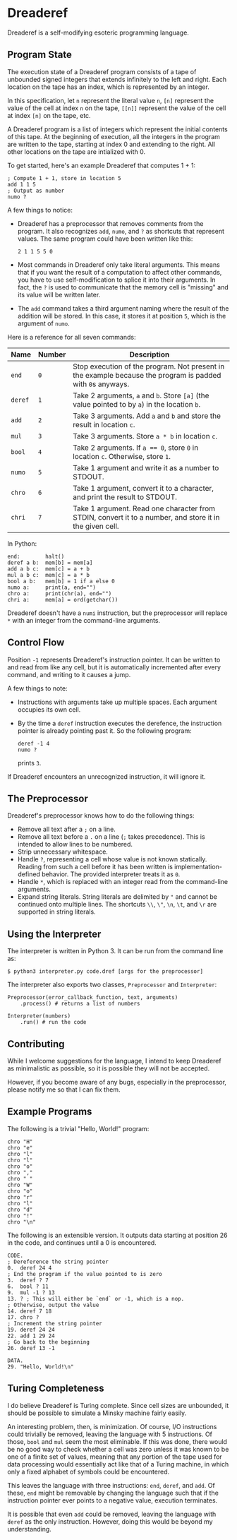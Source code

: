 # Dreaderef

Dreaderef is a self-modifying esoteric programming language.

## Program State

The execution state of a Dreaderef program consists of a tape of unbounded
signed integers that extends infinitely to the left and right. Each
location on the tape has an index, which is represented by an integer.

In this specification, let `n` represent the literal value `n`, `[n]` represent
the value of the cell at index `n` on the tape, `[[n]]` represent the value of
the cell at index `[n]` on the tape, etc.

A Dreaderef program is a list of integers which represent the initial
contents of this tape. At the beginning of execution, all the integers
in the program are written to the tape, starting at index 0 and extending
to the right. All other locations on the tape are intialized with 0.

To get started, here's an example Dreaderef that computes 1 + 1:

    ; Compute 1 + 1, store in location 5
    add 1 1 5
    ; Output as number
    numo ?

A few things to notice:

- Dreaderef has a preprocessor that removes comments from the program. It
  also recognizes `add`, `numo`, and `?` as shortcuts that represent values.
  The same program could have been written like this:
  
      2 1 1 5 5 0

- Most commands in Dreaderef only take literal arguments. This means that
  if you want the result of a computation to affect other commands, you
  have to use self-modification to splice it into their arguments. In fact,
  the `?` is used to communicate that the memory cell is "missing" and its
  value will be written later.

- The `add` command takes a third argument naming where the result of the
  addition will be stored. In this case, it stores it at position `5`, which
  is the argument of `numo`.
  
Here is a reference for all seven commands:

| Name    | Number | Description
| ------- | ------ | - |
| `end`   | `0`    | Stop execution of the program. Not present in the example because the program is padded with `0`s anyways.
| `deref` | `1`    | Take 2 arguments, `a` and `b`. Store `[a]` (the value pointed to by `a`) in the location `b`.
| `add`   | `2`    | Take 3 arguments. Add `a` and `b` and store the result in location `c`.
| `mul`   | `3`    | Take 3 arguments. Store `a * b` in location `c`.
| `bool`  | `4`    | Take 2 arguments. If `a == 0`, store `0` in location `c`. Otherwise, store `1`.
| `numo`  | `5`    | Take 1 argument and write it as a number to STDOUT.
| `chro`  | `6`    | Take 1 argument, convert it to a character, and print the result to STDOUT.
| `chri`  | `7`    | Take 1 argument. Read one character from STDIN, convert it to a number, and store it in the given cell.

In Python:

    end:        halt()
    deref a b:  mem[b] = mem[a]
    add a b c:  mem[c] = a + b
    mul a b c:  mem[c] = a * b
    bool a b:   mem[b] = 1 if a else 0
    numo a:     print(a, end="")
    chro a:     print(chr(a), end="")
    chri a:     mem[a] = ord(getchar())

Dreaderef doesn't have a `numi` instruction, but the preprocessor will
replace `*` with an integer from the command-line arguments.

## Control Flow

Position `-1` represents Dreaderef's instruction pointer. It can be written
to and read from like any cell, but it is automatically incremented after
every command, and writing to it causes a jump.

A few things to note:

- Instructions with arguments take up multiple spaces. Each argument occupies
  its own cell.
- By the time a `deref` instruction executes the derefence, the instruction
  pointer is already pointing past it. So the following program:
  
      deref -1 4
      numo ?

  prints `3`.

If Dreaderef encounters an unrecognized instruction, it will ignore it.

## The Preprocessor

Dreaderef's preprocessor knows how to do the following things:

- Remove all text after a `;` on a line.
- Remove all text before a `.` on a line (`;` takes precedence). This is
  intended to allow lines to be numbered.
- Strip unnecessary whitespace.
- Handle `?`, representing a cell whose value is not known statically. Reading
  from such a cell before it has been written is implementation-defined behavior.
  The provided interpreter treats it as `0`.
- Handle `*`, which is replaced with an integer read from the command-line arguments.
- Expand string literals. String literals are delimited by `"` and cannot be continued
  onto multiple lines. The shortcuts `\\`, `\"`, `\n`, `\t`, and `\r` are supported
  in string literals.

## Using the Interpreter

The interpreter is written in Python 3. It can be run from the command
line as:

    $ python3 interpreter.py code.dref [args for the preprocessor]

The interpreter also exports two classes, `Preprocessor` and `Interpreter`:

    Preprocessor(error_callback_function, text, arguments)
        .process() # returns a list of numbers
    
    Interpreter(numbers)
        .run() # run the code

## Contributing

While I welcome suggestions for the language, I intend to keep Dreaderef
as minimalistic as possible, so it is possible they will not be accepted.

However, if you become aware of any bugs, especially in the preprocessor,
please notify me so that I can fix them.

## Example Programs

The following is a trivial "Hello, World!" program:

    chro "H"
    chro "e"
    chro "l"
    chro "l"
    chro "o"
    chro ","
    chro " "
    chro "W"
    chro "o"
    chro "r"
    chro "l"
    chro "d"
    chro "!"
    chro "\n"

The following is an extensible version. It outputs data starting at position
26 in the code, and continues until a 0 is encountered.

    CODE.
    ; Dereference the string pointer
    0.  deref 24 4
    ; End the program if the value pointed to is zero
    3.  deref ? 7
    6.  bool ? 11
    9.  mul -1 ? 13
    13. ? ; This will either be `end` or -1, which is a nop.
    ; Otherwise, output the value
    14. deref 7 18
    17. chro ?
    ; Increment the string pointer
    19. deref 24 24
    22. add 1 29 24
    ; Go back to the beginning
    26. deref 13 -1

    DATA.
    29. "Hello, World!\n"

## Turing Completeness

I do believe Dreaderef is Turing complete. Since cell sizes are unbounded,
it should be possible to simulate a Minsky machine fairly easily.

An interesting problem, then, is minimization. Of course, I/O instructions
could trivially be removed, leaving the language with 5 instructions.
Of those, `bool` and `mul` seem the most eliminable. If this was done,
there would be no good way to check whether a cell was zero unless it
was known to be one of a finite set of values, meaning that any portion
of the tape used for data processing would essentially act like that of
a Turing machine, in which only a fixed alphabet of symbols could be encountered.

This leaves the language with three instructions: `end`, `deref`, and
`add`. Of these, `end` might be removable by changing the language such
that if the instruction pointer ever points to a negative value, execution
terminates.

It is possible that even `add` could be removed, leaving the language
with `deref` as the only instruction. However, doing this would be beyond
my understanding.
